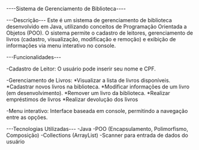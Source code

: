 ----Sistema de Gerenciamento de Biblioteca----

---Descrição---
Este é um sistema de gerenciamento de biblioteca desenvolvido em Java, utilizando conceitos de Programação Orientada a Objetos (POO).
O sistema permite o cadastro de leitores, gerenciamento de livros (cadastro, visualização, modificação e remoção) 
e exibição de informações via menu interativo no console.

---Funcionalidades---

-Cadastro de Leitor: O usuário pode inserir seu nome e CPF.

-Gerenciamento de Livros:
  *Visualizar a lista de livros disponíveis.
  *Cadastrar novos livros na biblioteca.
  *Modificar informações de um livro (em desenvolvimento).
  *Remover um livro da biblioteca.
  *Realizar empréstimos de livros
  *Realizar devolução dos livros

-Menu interativo: Interface baseada em console, permitindo a navegação entre as opções.

---Tecnologias Utilizadas---
-Java
-POO (Encapsulamento, Polimorfismo, Composição)
-Collections (ArrayList)
-Scanner para entrada de dados do usuário

